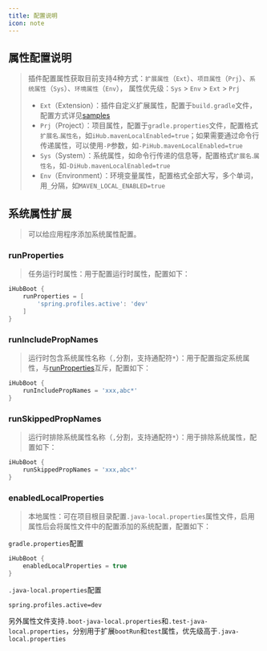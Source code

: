 ```yaml
---
title: 配置说明
icon: note
---
```


## 属性配置说明

> 插件配置属性获取目前支持4种方式：`扩展属性`（`Ext`）、`项目属性`（`Prj`）、`系统属性`（`Sys`）、`环境属性`（`Env`）， 属性优先级：`Sys` > `Env` > `Ext` > `Prj`
> - `Ext`（Extension）：插件自定义扩展属性，配置于`build.gradle`文件，配置方式详见[samples](https://github.com/ihub-pub/plugins/tree/main/samples)
> - `Prj`（Project）：项目属性，配置于`gradle.properties`文件，配置格式`扩展名`.`属性名`，如`iHub.mavenLocalEnabled=true`；如果需要通过命令行传递属性，可以使用`-P`参数，如`-PiHub.mavenLocalEnabled=true`
> - `Sys`（System）：系统属性，如命令行传递的信息等，配置格式`扩展名`.`属性名`，如`-DiHub.mavenLocalEnabled=true`
> - `Env`（Environment）：环境变量属性，配置格式全部大写，多个单词，用`_`分隔，如`MAVEN_LOCAL_ENABLED=true`

## 系统属性扩展

> 可以给应用程序添加系统属性配置。

### runProperties

> 任务运行时属性：用于配置运行时属性，配置如下：

```groovy
iHubBoot {
    runProperties = [
        'spring.profiles.active': 'dev'
    ]
}
```

### runIncludePropNames

> 运行时包含系统属性名称（`,`分割，支持通配符`*`）：用于配置指定系统属性，与[runProperties](explanation#runproperties)互斥，配置如下：

```groovy
iHubBoot {
    runIncludePropNames = 'xxx,abc*'
}
```

### runSkippedPropNames

> 运行时排除系统属性名称（`,`分割，支持通配符`*`）：用于排除系统属性，配置如下：

```groovy
iHubBoot {
    runSkippedPropNames = 'xxx,abc*'
}
```

### enabledLocalProperties

> 本地属性：可在项目根目录配置`.java-local.properties`属性文件，启用属性后会将属性文件中的配置添加的系统配置，配置如下：

`gradle.properties`配置

```groovy
iHubBoot {
    enabledLocalProperties = true
}
```

`.java-local.properties`配置

```properties
spring.profiles.active=dev
```

另外属性文件支持`.boot-java-local.properties`和`.test-java-local.properties`，分别用于扩展`bootRun`和`test`属性，优先级高于`.java-local.properties`
